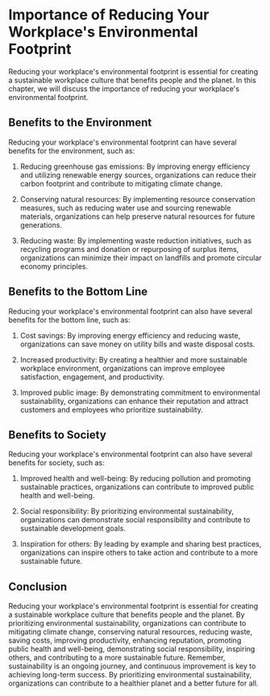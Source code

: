 Importance of Reducing Your Workplace's Environmental Footprint
=============================================================================================================================

Reducing your workplace's environmental footprint is essential for creating a sustainable workplace culture that benefits people and the planet. In this chapter, we will discuss the importance of reducing your workplace's environmental footprint.

Benefits to the Environment
---------------------------

Reducing your workplace's environmental footprint can have several benefits for the environment, such as:

1. Reducing greenhouse gas emissions: By improving energy efficiency and utilizing renewable energy sources, organizations can reduce their carbon footprint and contribute to mitigating climate change.

2. Conserving natural resources: By implementing resource conservation measures, such as reducing water use and sourcing renewable materials, organizations can help preserve natural resources for future generations.

3. Reducing waste: By implementing waste reduction initiatives, such as recycling programs and donation or repurposing of surplus items, organizations can minimize their impact on landfills and promote circular economy principles.

Benefits to the Bottom Line
---------------------------

Reducing your workplace's environmental footprint can also have several benefits for the bottom line, such as:

1. Cost savings: By improving energy efficiency and reducing waste, organizations can save money on utility bills and waste disposal costs.

2. Increased productivity: By creating a healthier and more sustainable workplace environment, organizations can improve employee satisfaction, engagement, and productivity.

3. Improved public image: By demonstrating commitment to environmental sustainability, organizations can enhance their reputation and attract customers and employees who prioritize sustainability.

Benefits to Society
-------------------

Reducing your workplace's environmental footprint can also have several benefits for society, such as:

1. Improved health and well-being: By reducing pollution and promoting sustainable practices, organizations can contribute to improved public health and well-being.

2. Social responsibility: By prioritizing environmental sustainability, organizations can demonstrate social responsibility and contribute to sustainable development goals.

3. Inspiration for others: By leading by example and sharing best practices, organizations can inspire others to take action and contribute to a more sustainable future.

Conclusion
----------

Reducing your workplace's environmental footprint is essential for creating a sustainable workplace culture that benefits people and the planet. By prioritizing environmental sustainability, organizations can contribute to mitigating climate change, conserving natural resources, reducing waste, saving costs, improving productivity, enhancing reputation, promoting public health and well-being, demonstrating social responsibility, inspiring others, and contributing to a more sustainable future. Remember, sustainability is an ongoing journey, and continuous improvement is key to achieving long-term success. By prioritizing environmental sustainability, organizations can contribute to a healthier planet and a better future for all.
